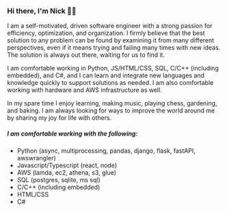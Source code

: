 ### Hi there, I'm Nick 👋🏼

I am a self-motivated, driven software engineer with a strong passion for efficiency, optimization, and organization. I firmly believe that the best solution to any problem can be found by examining it from many different perspectives, even if it means trying and failing many times with new ideas. The solution is always out there, waiting for us to find it.

I am comfortable working in Python, JS/HTML/CSS, SQL, C/C++ (including embedded), and C#, and I can learn and integrate new languages and knowledge quickly to support solutions as needed. I am also comfortable working with hardware and AWS infrastructure as well.

In my spare time I enjoy learning, making music, playing chess, gardening, and baking. I am always looking for ways to improve the world around me by sharing my joy for life with others.

##### I am comfortable working with the following:
- Python (async, multiprocessing, pandas, django, flask, fastAPI, awswrangler)
- Javascript/Typescript (react, node)
- AWS (lamda, ec2, athena, s3, glue)
- SQL (postgres, sqlite, ms sql)
- C/C++ (including embedded)
- HTML/CSS
- C#


<!--
**thatrandomfrenchdude/thatrandomfrenchdude** is a ✨ _special_ ✨ repository because its `README.md` (this file) appears on your GitHub profile.

Here are some ideas to get you started:


- 🌱 I’m currently learning ...
- 👯 I’m looking to collaborate on ...
- 🤔 I’m looking for help with ...
- 💬 Ask me about ...
- 📫 How to reach me: ...
- 😄 Pronouns: ...
- ⚡ Fun fact: ...
-->
